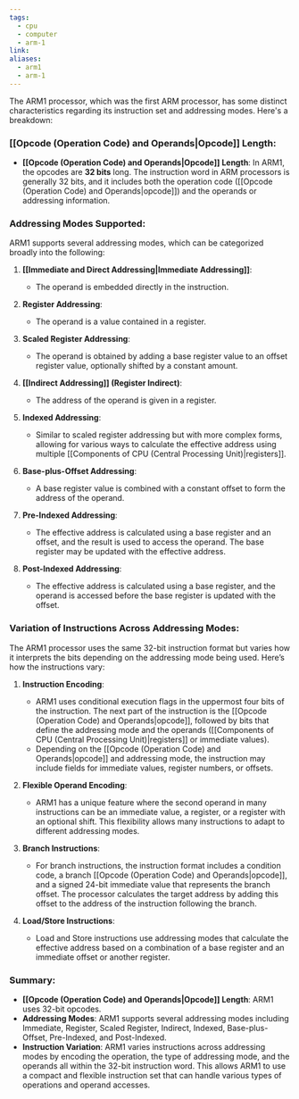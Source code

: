 ```yaml
---
tags:
  - cpu
  - computer
  - arm-1
link: 
aliases:
  - arm1
  - arm-1
---
```


The ARM1 processor, which was the first ARM processor, has some distinct characteristics regarding its instruction set and addressing modes. Here's a breakdown:

### [[Opcode (Operation Code) and Operands|Opcode]] Length:

- **[[Opcode (Operation Code) and Operands|Opcode]] Length**: In ARM1, the opcodes are **32 bits** long. The instruction word in ARM processors is generally 32 bits, and it includes both the operation code ([[Opcode (Operation Code) and Operands|opcode]]) and the operands or addressing information.

### Addressing Modes Supported:

ARM1 supports several addressing modes, which can be categorized broadly into the following:

1. **[[Immediate and Direct Addressing|Immediate Addressing]]**:
    
    - The operand is embedded directly in the instruction.
2. **Register Addressing**:
    
    - The operand is a value contained in a register.
3. **Scaled Register Addressing**:
    
    - The operand is obtained by adding a base register value to an offset register value, optionally shifted by a constant amount.
4. **[[Indirect Addressing]] (Register Indirect)**:
    
    - The address of the operand is given in a register.
5. **Indexed Addressing**:
    
    - Similar to scaled register addressing but with more complex forms, allowing for various ways to calculate the effective address using multiple [[Components of CPU (Central Processing Unit)|registers]].
6. **Base-plus-Offset Addressing**:
    
    - A base register value is combined with a constant offset to form the address of the operand.
7. **Pre-Indexed Addressing**:
    
    - The effective address is calculated using a base register and an offset, and the result is used to access the operand. The base register may be updated with the effective address.
8. **Post-Indexed Addressing**:
    
    - The effective address is calculated using a base register, and the operand is accessed before the base register is updated with the offset.

### Variation of Instructions Across Addressing Modes:

The ARM1 processor uses the same 32-bit instruction format but varies how it interprets the bits depending on the addressing mode being used. Here’s how the instructions vary:

1. **Instruction Encoding**:
    
    - ARM1 uses conditional execution flags in the uppermost four bits of the instruction. The next part of the instruction is the [[Opcode (Operation Code) and Operands|opcode]], followed by bits that define the addressing mode and the operands ([[Components of CPU (Central Processing Unit)|registers]] or immediate values).
    - Depending on the [[Opcode (Operation Code) and Operands|opcode]] and addressing mode, the instruction may include fields for immediate values, register numbers, or offsets.
2. **Flexible Operand Encoding**:
    
    - ARM1 has a unique feature where the second operand in many instructions can be an immediate value, a register, or a register with an optional shift. This flexibility allows many instructions to adapt to different addressing modes.
3. **Branch Instructions**:
    
    - For branch instructions, the instruction format includes a condition code, a branch [[Opcode (Operation Code) and Operands|opcode]], and a signed 24-bit immediate value that represents the branch offset. The processor calculates the target address by adding this offset to the address of the instruction following the branch.
4. **Load/Store Instructions**:
    
    - Load and Store instructions use addressing modes that calculate the effective address based on a combination of a base register and an immediate offset or another register.

### Summary:

- **[[Opcode (Operation Code) and Operands|Opcode]] Length**: ARM1 uses 32-bit opcodes.
- **Addressing Modes**: ARM1 supports several addressing modes including Immediate, Register, Scaled Register, Indirect, Indexed, Base-plus-Offset, Pre-Indexed, and Post-Indexed.
- **Instruction Variation**: ARM1 varies instructions across addressing modes by encoding the operation, the type of addressing mode, and the operands all within the 32-bit instruction word. This allows ARM1 to use a compact and flexible instruction set that can handle various types of operations and operand accesses.




































